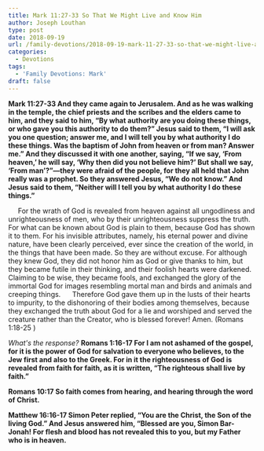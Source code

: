 ```yaml
---
title: Mark 11:27-33 So That We Might Live and Know Him
author: Joseph Louthan
type: post
date: 2018-09-19
url: /family-devotions/2018-09-19-mark-11-27-33-so-that-we-might-live-and.md/
categories:
  - Devotions
tags:
  - 'Family Devotions: Mark'
draft: false
---
```


**Mark 11:27-33 And they came again to Jerusalem. And as he was walking in the temple, the chief priests and the scribes and the elders came to him, and they said to him, “By what authority are you doing these things, or who gave you this authority to do them?” Jesus said to them, “I will ask you one question; answer me, and I will tell you by what authority I do these things. Was the baptism of John from heaven or from man? Answer me.” And they discussed it with one another, saying, “If we say, ‘From heaven,’ he will say, ‘Why then did you not believe him?’ But shall we say, ‘From man’?”—they were afraid of the people, for they all held that John really was a prophet. So they answered Jesus, “We do not know.” And Jesus said to them, “Neither will I tell you by what authority I do these things.”**

     For the wrath of God is revealed from heaven against all ungodliness and unrighteousness of men, who by their unrighteousness suppress the truth. For what can be known about God is plain to them, because God has shown it to them. For his invisible attributes, namely, his eternal power and divine nature, have been clearly perceived, ever since the creation of the world, in the things that have been made. So they are without excuse. For although they knew God, they did not honor him as God or give thanks to him, but they became futile in their thinking, and their foolish hearts were darkened. Claiming to be wise, they became fools, and exchanged the glory of the immortal God for images resembling mortal man and birds and animals and creeping things.
     Therefore God gave them up in the lusts of their hearts to impurity, to the dishonoring of their bodies among themselves, because they exchanged the truth about God for a lie and worshiped and served the creature rather than the Creator, who is blessed forever! Amen.
(Romans 1:18-25 )

*What's the response?* **Romans 1:16-17 For I am not ashamed of the gospel, for it is the power of God for salvation to everyone who believes, to the Jew first and also to the Greek. For in it the righteousness of God is revealed from faith for faith, as it is written, “The righteous shall live by faith.”**    

**Romans 10:17 So faith comes from hearing, and hearing through the word of Christ.**

**Matthew 16:16-17 Simon Peter replied, “You are the Christ, the Son of the living God.” And Jesus answered him, “Blessed are you, Simon Bar-Jonah! For flesh and blood has not revealed this to you, but my Father who is in heaven.**
